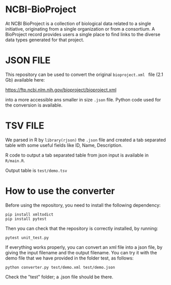 # NCBI-BioProject
At NCBI BioProject is a collection of biological data related to a single initiative, originating from a single organization or from a consortium. A BioProject record provides users a single place to find links to the diverse data types generated for that project.

# JSON FILE
This repository can be used to convert the original  ```bioproject.xml ``` file (2.1 Gb) available here:

https://ftp.ncbi.nlm.nih.gov/bioproject/bioproject.xml 

into a more accessible ans smaller in size ```.json``` file. Python code used for the conversion is available.

# TSV FILE
We parsed in R by ```library(rjson)``` the ```.json``` file and created a tab separated table with some useful fields like ID, Name, Description.

R code to output a tab separated table from json input is available in ```R/main.R```.

Output table is ```test/demo.tsv```

# How to use the converter
Before using the repository, you need to install the following dependency:
```
pip install xmltodict
pip install pytest
```

Then you can check that the repository is correctly installed, by running:
```
pytest unit_test.py
```

If everything works properly, you can convert an xml file into a json file, by giving the input filename and the output filename.
You can try it with the demo file that we have provided in the folder test, as follows:
```
python converter.py test/demo.xml test/demo.json
```

Check the "test" folder; a .json file should be there.
